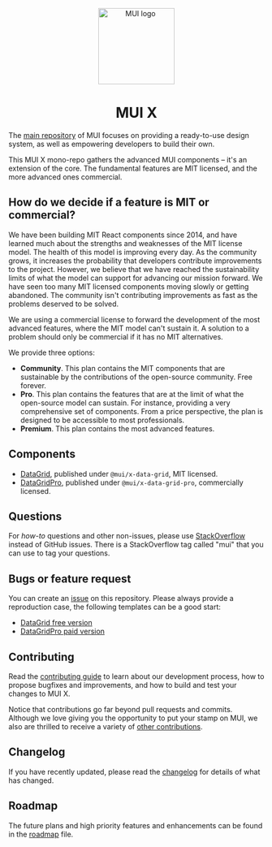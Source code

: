 <!-- markdownlint-disable-next-line -->
<p align="center">
  <a href="https://mui.com/" rel="noopener" target="_blank"><img width="150" src="https://mui.com/static/logo.svg" alt="MUI logo"></a>
</p>

<h1 align="center">MUI X</h1>

The [main repository](https://github.com/mui/material-ui) of MUI focuses on providing a ready-to-use design system, as well as empowering developers to build their own.

This MUI X mono-repo gathers the advanced MUI components – it's an extension of the core. The fundamental features are MIT licensed, and the more advanced ones commercial.

## How do we decide if a feature is MIT or commercial?

We have been building MIT React components since 2014,
and have learned much about the strengths and weaknesses of the MIT license model.
The health of this model is improving every day. As the community grows, it increases the probability that developers contribute improvements to the project.
However, we believe that we have reached the sustainability limits of what the model can support for advancing our mission forward. We have seen too many MIT licensed components moving slowly or getting abandoned. The community isn't contributing improvements as fast as the problems deserved to be solved.

We are using a commercial license to forward the development of the most advanced features, where the MIT model can't sustain it.
A solution to a problem should only be commercial if it has no MIT alternatives.

We provide three options:

- **Community**. This plan contains the MIT components that are sustainable by the contributions of the open-source community. Free forever.
- **Pro**. This plan contains the features that are at the limit of what the open-source model can sustain. For instance, providing a very comprehensive set of components. From a price perspective, the plan is designed to be accessible to most professionals.
- **Premium**. This plan contains the most advanced features.

## Components

- [DataGrid](https://mui.com/x/react-data-grid/), published under `@mui/x-data-grid`, MIT licensed.
- [DataGridPro](https://mui.com/x/react-data-grid/#commercial-version), published under `@mui/x-data-grid-pro`, commercially licensed.

## Questions

For _how-to_ questions and other non-issues,
please use [StackOverflow](https://stackoverflow.com/questions/tagged/mui) instead of GitHub issues.
There is a StackOverflow tag called "mui" that you can use to tag your questions.

## Bugs or feature request

You can create an [issue](https://github.com/mui/mui-x/issues) on this repository.
Please always provide a reproduction case, the following templates can be a good start:

- [DataGrid free version](https://codesandbox.io/s/datagrid-v5-quick-start-54iz1)
- [DataGridPro paid version](https://codesandbox.io/s/datagridpro-v5-quick-start-5pjhc)

## Contributing

Read the [contributing guide](/CONTRIBUTING.md) to learn about our development process, how to propose bugfixes and improvements, and how to build and test your changes to MUI X.

Notice that contributions go far beyond pull requests and commits.
Although we love giving you the opportunity to put your stamp on MUI, we also are thrilled to receive a variety of [other contributions](https://mui.com/getting-started/faq/#material-ui-is-awesome-how-can-i-support-the-project).

## Changelog

If you have recently updated, please read the [changelog](https://github.com/mui/mui-x/releases) for details of what has changed.

## Roadmap

The future plans and high priority features and enhancements can be found in the [roadmap](https://mui.com/discover-more/roadmap/) file.
